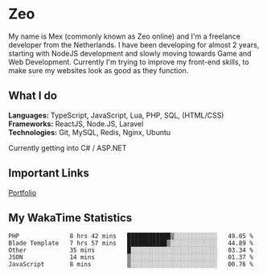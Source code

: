 # Zeo
My name is Mex (commonly known as Zeo online) and I'm a freelance developer from the Netherlands. I have been developing for almost 2 years, starting with NodeJS development and slowly moving towards Game and Web Development. Currently I'm trying to improve my front-end skills, to make sure my websites look as good as they function.

## What I do
**Languages:** TypeScript, JavaScript, Lua, PHP, SQL, (HTML/CSS)<br/>
**Frameworks:** ReactJS, Node.JS, Laravel<br/>
**Technologies:** Git, MySQL, Redis, Nginx, Ubuntu<br/>

Currently getting into C# / ASP.NET

## Important Links
[Portfolio](https://zeodev.cc)

## My WakaTime Statistics
<!--START_SECTION:waka-->
```text
PHP              8 hrs 42 mins   ████████████▒░░░░░░░░░░░░   49.05 % 
Blade Template   7 hrs 57 mins   ███████████▒░░░░░░░░░░░░░   44.89 % 
Other            35 mins         █░░░░░░░░░░░░░░░░░░░░░░░░   03.34 % 
JSON             14 mins         ▒░░░░░░░░░░░░░░░░░░░░░░░░   01.37 % 
JavaScript       8 mins          ▒░░░░░░░░░░░░░░░░░░░░░░░░   00.76 % 
```
<!--END_SECTION:waka-->
